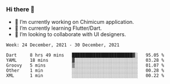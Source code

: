 ### Hi there 👋

<!--
**devcat37/devcat37** is a ✨ _special_ ✨ repository because its `README.md` (this file) appears on your GitHub profile.-->


- 🔭 I’m currently working on Chimicum application.
- 🌱 I’m currently learning Flutter/Dart.
- 👯 I’m looking to collaborate with UI designers.
<!-- - 🤔 I’m looking for help with ... -->

<!--START_SECTION:waka-->
```text
Week: 24 December, 2021 - 30 December, 2021

Dart     8 hrs 49 mins   ███████████████████████▓░   95.05 % 
YAML     18 mins         ▓░░░░░░░░░░░░░░░░░░░░░░░░   03.28 % 
Groovy   5 mins          ▒░░░░░░░░░░░░░░░░░░░░░░░░   01.07 % 
Other    1 min           ░░░░░░░░░░░░░░░░░░░░░░░░░   00.28 % 
XML      1 min           ░░░░░░░░░░░░░░░░░░░░░░░░░   00.22 % 
```
<!--END_SECTION:waka-->
